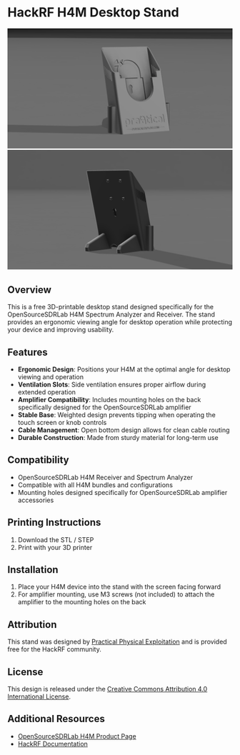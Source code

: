 # HackRF H4M Desktop Stand

![HackRF H4M Stand Front](HackRF_H4M_Stand_Front.png)
![HackRF H4M Stand Back](HackRF_H4M_Stand_Back.png)

## Overview

This is a free 3D-printable desktop stand designed specifically for the OpenSourceSDRLab H4M Spectrum Analyzer and Receiver. The stand provides an ergonomic viewing angle for desktop operation while protecting your device and improving usability.

## Features

- **Ergonomic Design**: Positions your H4M at the optimal angle for desktop viewing and operation
- **Ventilation Slots**: Side ventilation ensures proper airflow during extended operation
- **Amplifier Compatibility**: Includes mounting holes on the back specifically designed for the OpenSourceSDRLab amplifier
- **Stable Base**: Weighted design prevents tipping when operating the touch screen or knob controls
- **Cable Management**: Open bottom design allows for clean cable routing
- **Durable Construction**: Made from sturdy material for long-term use

## Compatibility

- OpenSourceSDRLab H4M Receiver and Spectrum Analyzer
- Compatible with all H4M bundles and configurations
- Mounting holes designed specifically for OpenSourceSDRLab amplifier accessories

## Printing Instructions

1. Download the STL / STEP
2. Print with your 3D printer

## Installation

1. Place your H4M device into the stand with the screen facing forward
2. For amplifier mounting, use M3 screws (not included) to attach the amplifier to the mounting holes on the back

## Attribution

This stand was designed by [Practical Physical Exploitation](https://physicalexploit.com) and is provided free for the HackRF community.

## License

This design is released under the [Creative Commons Attribution 4.0 International License](https://creativecommons.org/licenses/by/4.0/).

## Additional Resources

- [OpenSourceSDRLab H4M Product Page](https://opensourcesdrlab.com/products/h4m-receiver-and-spectrum-analyzer)
- [HackRF Documentation](https://hackrf.readthedocs.io/)
